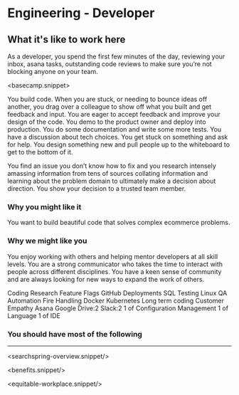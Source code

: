 # Engineering - Developer

## What it's like to work here
As a developer, you spend the first few minutes of the day, reviewing your inbox, asana tasks, outstanding code reviews to make sure you’re not blocking anyone on your team.

<basecamp.snippet>

You build code. When you are stuck, or needing to bounce ideas off another, you drag over a colleague to show off what you built and get feedback and input.  You are eager to accept feedback and improve your design of the code.  You demo to the product owner and deploy into production.  You do some documentation and write some more tests.  You have a discussion about tech choices.  You get stuck on something and ask for help.    You design something new and pull people up to the whiteboard to get to the bottom of it.

You find an issue you don’t know how to fix and you research intensely amassing information from tens of sources collating information and learning about the problem domain to ultimately make a decision about direction.  You show your decision to a trusted team member. 

### Why you might like it
You want to build beautiful code that solves complex ecommerce problems.

### Why we might like you
You enjoy working with others and helping mentor developers at all skill levels.  You are a strong communicator who takes the time to interact with people across different disciplines. You have a keen sense of community and are always looking for new ways to expand the work of others.

<skills>
Coding
Research
Feature Flags
GitHub
Deployments
SQL
Testing
Linux
QA Automation
Fire Handling
Docker
Kubernetes
Long term coding
Customer Empathy
Asana
Google Drive:2
Slack:2
1 of Configuration Management
1 of Language
1 of IDE
</skills>

### You should have most of the following
<inherit doc="base.md"/>


-----------------

<searchspring-overview.snippet/>

<benefits.snippet/>

<equitable-workplace.snippet/>